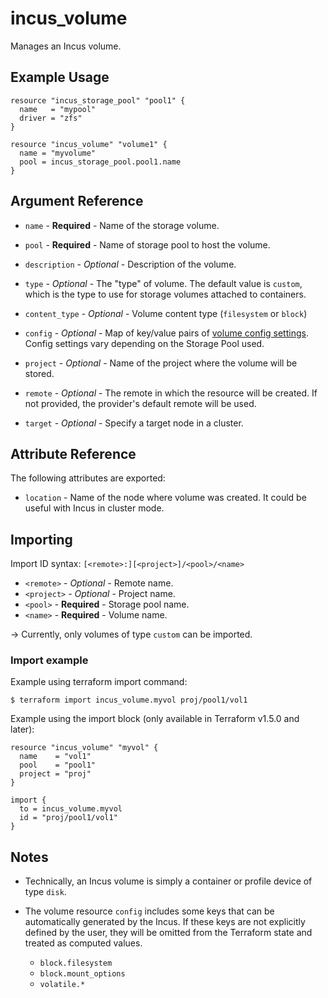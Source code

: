# incus_volume

Manages an Incus volume.

## Example Usage

```hcl
resource "incus_storage_pool" "pool1" {
  name   = "mypool"
  driver = "zfs"
}

resource "incus_volume" "volume1" {
  name = "myvolume"
  pool = incus_storage_pool.pool1.name
}
```

## Argument Reference

* `name` - **Required** - Name of the storage volume.

* `pool` - **Required** - Name of storage pool to host the volume.

* `description` - *Optional* - Description of the volume.

* `type` - *Optional* - The "type" of volume. The default value is `custom`,
	which is the type to use for storage volumes attached to containers.

* `content_type` - *Optional* - Volume content type (`filesystem` or `block`)

* `config` - *Optional* - Map of key/value pairs of
	[volume config settings](https://linuxcontainers.org/incus/docs/main/reference/storage_drivers/).
	Config settings vary depending on the Storage Pool used.

* `project` - *Optional* - Name of the project where the volume will be stored.

* `remote` - *Optional* - The remote in which the resource will be created. If
	not provided, the provider's default remote will be used.

* `target` - *Optional* - Specify a target node in a cluster.


## Attribute Reference

The following attributes are exported:

* `location` - Name of the node where volume was created. It could be useful with Incus in cluster mode.

## Importing

Import ID syntax: `[<remote>:][<project>]/<pool>/<name>`

* `<remote>` - *Optional* - Remote name.
* `<project>` - *Optional* - Project name.
* `<pool>` - **Required** - Storage pool name.
* `<name>` - **Required** - Volume name.

-> Currently, only volumes of type `custom` can be imported.

### Import example

Example using terraform import command:

```shell
$ terraform import incus_volume.myvol proj/pool1/vol1
```

Example using the import block (only available in Terraform v1.5.0 and later):

```hcl
resource "incus_volume" "myvol" {
  name    = "vol1"
  pool    = "pool1"
  project = "proj"
}

import {
  to = incus_volume.myvol
  id = "proj/pool1/vol1"
}
```


## Notes

* Technically, an Incus volume is simply a container or profile device of
  type `disk`.

* The volume resource `config` includes some keys that can be automatically generated by the Incus.
  If these keys are not explicitly defined by the user, they will be omitted from the Terraform
  state and treated as computed values.
    - `block.filesystem`
    - `block.mount_options`
    - `volatile.*`
